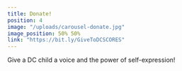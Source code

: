 ```yaml
---
title: Donate!
position: 4
image: "/uploads/carousel-donate.jpg"
image_position: 50% 50%
link: "https://bit.ly/GiveToDCSCORES"
---
```


Give a DC child a voice and the power of self-expression!